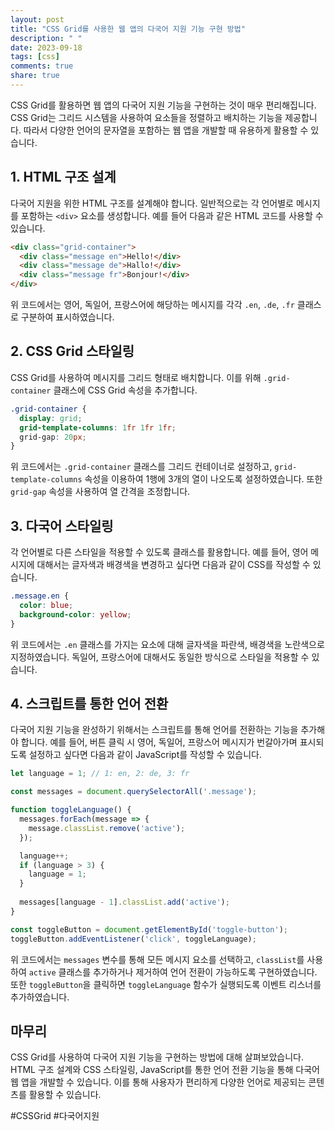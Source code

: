 ```yaml
---
layout: post
title: "CSS Grid를 사용한 웹 앱의 다국어 지원 기능 구현 방법"
description: " "
date: 2023-09-18
tags: [css]
comments: true
share: true
---
```


CSS Grid를 활용하면 웹 앱의 다국어 지원 기능을 구현하는 것이 매우 편리해집니다. CSS Grid는 그리드 시스템을 사용하여 요소들을 정렬하고 배치하는 기능을 제공합니다. 따라서 다양한 언어의 문자열을 포함하는 웹 앱을 개발할 때 유용하게 활용할 수 있습니다.

## 1. HTML 구조 설계

다국어 지원을 위한 HTML 구조를 설계해야 합니다. 일반적으로는 각 언어별로 메시지를 포함하는 `<div>` 요소를 생성합니다. 예를 들어 다음과 같은 HTML 코드를 사용할 수 있습니다.

```html
<div class="grid-container">
  <div class="message en">Hello!</div>
  <div class="message de">Hallo!</div>
  <div class="message fr">Bonjour!</div>
</div>
```

위 코드에서는 영어, 독일어, 프랑스어에 해당하는 메시지를 각각 `.en`, `.de`, `.fr` 클래스로 구분하여 표시하였습니다.

## 2. CSS Grid 스타일링

CSS Grid를 사용하여 메시지를 그리드 형태로 배치합니다. 이를 위해 `.grid-container` 클래스에 CSS Grid 속성을 추가합니다.

```css
.grid-container {
  display: grid;
  grid-template-columns: 1fr 1fr 1fr;
  grid-gap: 20px;
}
```

위 코드에서는 `.grid-container` 클래스를 그리드 컨테이너로 설정하고, `grid-template-columns` 속성을 이용하여 1행에 3개의 열이 나오도록 설정하였습니다. 또한 `grid-gap` 속성을 사용하여 열 간격을 조정합니다.

## 3. 다국어 스타일링

각 언어별로 다른 스타일을 적용할 수 있도록 클래스를 활용합니다. 예를 들어, 영어 메시지에 대해서는 글자색과 배경색을 변경하고 싶다면 다음과 같이 CSS를 작성할 수 있습니다.

```css
.message.en {
  color: blue;
  background-color: yellow;
}
```

위 코드에서는 `.en` 클래스를 가지는 요소에 대해 글자색을 파란색, 배경색을 노란색으로 지정하였습니다. 독일어, 프랑스어에 대해서도 동일한 방식으로 스타일을 적용할 수 있습니다. 

## 4. 스크립트를 통한 언어 전환

다국어 지원 기능을 완성하기 위해서는 스크립트를 통해 언어를 전환하는 기능을 추가해야 합니다. 예를 들어, 버튼 클릭 시 영어, 독일어, 프랑스어 메시지가 번갈아가며 표시되도록 설정하고 싶다면 다음과 같이 JavaScript를 작성할 수 있습니다.

```javascript
let language = 1; // 1: en, 2: de, 3: fr

const messages = document.querySelectorAll('.message');

function toggleLanguage() {
  messages.forEach(message => {
    message.classList.remove('active');
  });

  language++;
  if (language > 3) {
    language = 1;
  }
  
  messages[language - 1].classList.add('active');
}

const toggleButton = document.getElementById('toggle-button');
toggleButton.addEventListener('click', toggleLanguage);
```

위 코드에서는 `messages` 변수를 통해 모든 메시지 요소를 선택하고, `classList`를 사용하여 `active` 클래스를 추가하거나 제거하여 언어 전환이 가능하도록 구현하였습니다. 또한 `toggleButton`을 클릭하면 `toggleLanguage` 함수가 실행되도록 이벤트 리스너를 추가하였습니다.

## 마무리

CSS Grid를 사용하여 다국어 지원 기능을 구현하는 방법에 대해 살펴보았습니다. HTML 구조 설계와 CSS 스타일링, JavaScript를 통한 언어 전환 기능을 통해 다국어 웹 앱을 개발할 수 있습니다. 이를 통해 사용자가 편리하게 다양한 언어로 제공되는 콘텐츠를 활용할 수 있습니다.

#CSSGrid #다국어지원